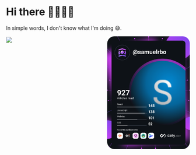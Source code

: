 <h1 align="ceter">Hi there 👋🏾🧔🏾</h1>

<p align="ceter">
  In simple words, I don't know what I'm doing 😅.
</p>

<a href="https://app.daily.dev/samuelrbo">
  <img align="right" src="https://github.com/samuelrbo/samuelrbo/blob/main/devcard.svg" width="45%" alt="Samuel Ramon's Dev Card"/>
</a>

<p>
  <a href="https://github.com/samuelrbo">
    <img align="center" src="https://github-readme-stats.vercel.app/api/?username=samuelrbo&show_icons=true&title_color=fff&icon_color=79ff97&text_color=9f9f9f&bg_color=000&card_width=45%" />
  </a>
</p>


<!-- [![Top Langs](https://github-readme-stats.vercel.app/api/top-langs/?username=anuraghazra&layout=compact&langs_count=8)](https://github.com/anuraghazra/github-readme-stats) -->


<!--
**samuelrbo/samuelrbo** is a ✨ _special_ ✨ repository because its `README.md` (this file) appears on your GitHub profile.

Here are some ideas to get you started:

- 🔭 I’m currently working on ...
- 🌱 I’m currently learning ...
- 👯 I’m looking to collaborate on ...
- 🤔 I’m looking for help with ...
- 💬 Ask me about ...
- 📫 How to reach me: ...
- 😄 Pronouns: ...
- ⚡ Fun fact: ...
-->
